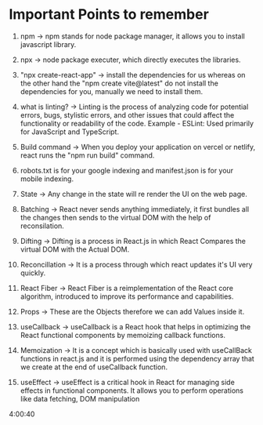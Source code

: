 # Important Points to remember

1. npm -> npm stands for node package manager, it allows you to install javascript library.

2. npx -> node package executer, which directly executes the libraries.

3. "npx create-react-app" -> install the dependencies for us whereas on the other hand the "npm create vite@latest" do not install the dependencies for you, manually we need to install them.

4. what is linting? -> Linting is the process of analyzing code for potential errors, bugs, stylistic errors, and other issues that could affect the functionality or readability of the code.
Example - ESLint: Used primarily for JavaScript and TypeScript.

5. Build command -> When you deploy your application on vercel or netlify, react runs the "npm run build" command.

6. robots.txt is for your google indexing and manifest.json is for your mobile indexing.

7. State -> Any change in the state will re render the UI on the web page.

8. Batching -> React never sends anything immediately, it first bundles all the changes then sends to the virtual DOM with the help of reconsilation. 

9. Difting -> Difting is a process in React.js in which React Compares the virtual DOM with the Actual DOM. 

10. Reconcillation -> It is a process through which react updates it's UI very quickly.

11. React Fiber -> React Fiber is a reimplementation of the React core algorithm, introduced to improve its performance and capabilities. 

12. Props -> These are the Objects therefore we can add Values inside it.

13. useCallback -> useCallback is a React hook that helps in optimizing the React functional components by memoizing callback functions.

14. Memoization -> It is a concept which is basically used with useCallBack functions in react.js and it is performed using the dependency array that we create at the end of useCallback function.

15. useEffect -> useEffect is a critical hook in React for managing side effects in functional components. It allows you to perform operations like data fetching, DOM manipulation

4:00:40